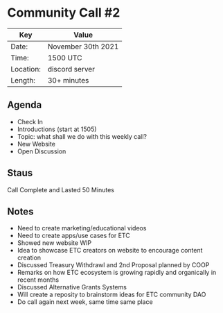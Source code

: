 # Community Call #2

Key | Value
------------ | -------------
 Date: | November 30th 2021 
 Time: | 1500 UTC
 Location: | discord server 
 Length: | 30+ minutes 

## Agenda

- Check In 
- Introductions (start at 1505)
- Topic: what shall we do with this weekly call?
- New Website
- Open Discussion

## Staus

Call Complete and Lasted 50 Minutes

## Notes

- Need to create marketing/educational videos
- Need to create apps/use cases for ETC
- Showed new website WIP
- Idea to showcase ETC creators on website to encourage content creation
- Discussed Treasury Withdrawl and 2nd Proposal planned by COOP
- Remarks on how ETC ecosystem is growing rapidly and organically in recent months
- Discussed Alternative Grants Systems
- Will create a reposity to brainstorm ideas for ETC community DAO
- Do call again next week, same time same place
